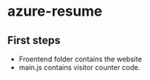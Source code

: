 # azure-resume


## First steps

- Froentend folder contains the website
- main.js contains visitor counter code.